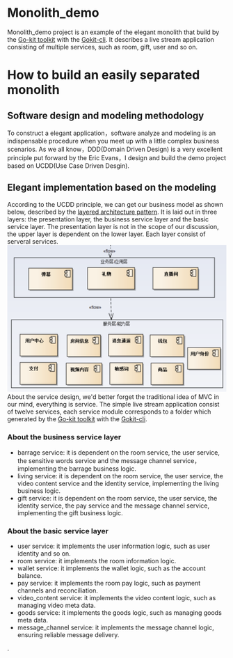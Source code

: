 # Monolith_demo
Monolith_demo project is an example of the elegant monolith that build by the [Go-kit toolkit](https://github.com/go-kit/kit) with the [Gokit-cli](https://github.com/GrantZheng/kit). It describes a live stream application consisting of multiple services, such as room, gift, user and so on.

# How to build an easily separated monolith

## Software design and modeling methodology
To construct a elegant application，software analyze and modeling is an indispensable procedure when you meet up with a little complex business scenarios. As we all know，DDD(Domain Driven Design) is a very excellent principle put forward by the Eric Evans，I design and build the demo project based on UCDD(Use Case Driven Desgin).

## Elegant implementation based on the modeling
According to the UCDD principle, we can get our business model as shown below, described by the [layered architecture pattern](https://www.oreilly.com/library/view/software-architecture-patterns/9781491971437/ch01.html). It is laid out in three layers: the presentation layer, the business service layer and the basic service layer. The presentation layer is not in the scope of our discussion, the upper layer is dependent on the lower layer. Each layer consist of serveral services. 
![image](https://github.com/GrantZheng/monolith_demo/blob/main/images/archetecture.png)
About the service design, we'd better forget the traditional idea of MVC in our mind, everything is service. The simple live stream application consist of twelve services, each service module corresponds to a folder which generated by the [Go-kit toolkit](https://github.com/go-kit/kit) with the [Gokit-cli](https://github.com/GrantZheng/kit).
### About the business service layer
- barrage service: it is dependent on the room service, the user service, the sensitive words service and the message channel service，implementing the barrage business logic.
- living service: it is dependent on the room service, the user service, the video content service and the identity service, implementing the living business logic.
- gift service: it is dependent on the room service, the user service, the identity service, the pay service and the message channel service, implementing the gift business logic.
### About the basic service layer
- user service: it implements the user information logic, such as user identity and so on.
- room service: it implements the room information logic.
- wallet service: it implements the wallet logic, such as the account balance.
- pay service: it implements the room pay logic, such as payment channels and reconciliation.
- video_content service: it implements the video content logic, such as managing video meta data.
- goods service: it implements the goods logic, such as managing goods meta data.
- message_channel service: it implements the message channel logic, ensuring reliable message delivery.



.









